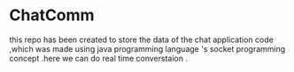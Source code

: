 # ChatComm
this repo has been created to store the data of the chat application code ,which was made using java programming language 's socket programming concept .here we can do real  time converstaion .
